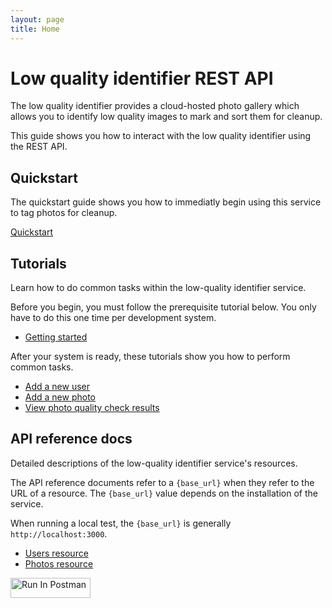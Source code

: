 ```yaml
---
layout: page
title: Home
---
```


# Low quality identifier REST API

The low quality identifier provides a cloud-hosted photo gallery which allows you to identify low quality images to mark and sort them for cleanup. 

This guide shows you how to interact with the low quality identifier using the REST API.

## Quickstart

The quickstart guide shows you how to immediatly begin using this service to tag photos for cleanup.

[Quickstart](api/quickstart)

## Tutorials

Learn how to do common tasks within the low-quality identifier service.

Before you begin, you must follow the prerequisite tutorial below. You only have to do this one time per development system.

* [Getting started](tutorials/before-you-start)

After your system is ready, these tutorials show you how to perform common tasks.

* [Add a new user](tutorials/add-a-new-user-tutorial)
* [Add a new photo](tutorials/add-a-new-photo-tutorial)
* [View photo quality check results](tutorials/view-photo-quality-checks)

## API reference docs

Detailed descriptions of the low-quality identifier service's resources.

The API reference documents refer to a `{base_url}` when they
refer to the URL of a resource. The `{base_url}` value depends
on the installation of the service.

When running a local test, the `{base_url}` is
generally `http://localhost:3000`.

* [Users resource](api/reference-topics/users)
* [Photos resource](api/reference-topics/photos)

[<img src="https://run.pstmn.io/button.svg" alt="Run In Postman" style="width: 128px; height: 32px;">](https://app.getpostman.com/run-collection/34259223-ac2df178-7ba5-491f-b860-332ba64f1187?action=collection%2Ffork&source=rip_markdown&collection-url=entityId%3D34259223-ac2df178-7ba5-491f-b860-332ba64f1187%26entityType%3Dcollection%26workspaceId%3D1f7c6ff2-8124-4e67-a6cc-1768a9ae3315)